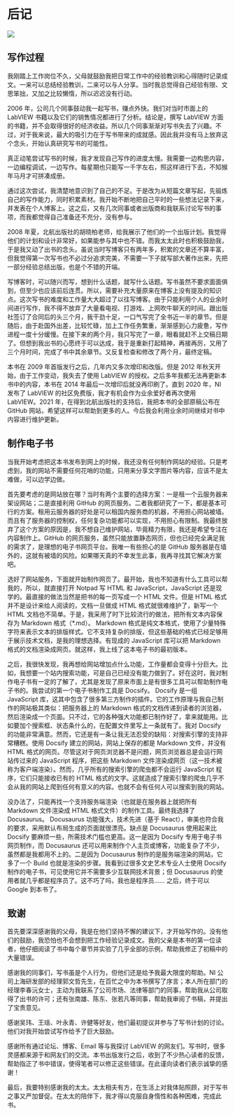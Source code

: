 # 后记

![](cover/epilogue.png)

## 写作过程

我刚踏上工作岗位不久，父母就鼓励我把日常工作中的经验教训和心得随时记录成文。一来可以总结经验教训，二来可以与人分享。当时我总觉得自己经验有限、文思笨拙，又加之比较懒惰，所以迟迟没有行动。

2006 年，公司几个同事鼓动我一起写书，赚点外快。我们对当时市面上的 LabVIEW 书籍以及它们的销售情况都进行了分析。结论是，撰写 LabVIEW 方面的书籍，并不会取得很好的经济收益。所以几个同事渐渐对写书失去了兴趣。不过，对于我来说，最大的吸引力在于写书带来的成就感。因此我并没有马上放弃这个念头，开始认真研究写书的可能性。

真正动笔尝试写书的时候，我才发现自己写作的进度太慢。我需要一边构思内容，一边编程调试，一边写作。每星期也只能写一千字左右，照这样进行下去，不知猴年马月才可拼凑成册。

通过这次尝试，我清楚地意识到了自己的不足。于是改为从短篇文章写起，先锻炼自己的写作能力，同时积累素材。我开始不断地把自己平时的一些想法记录下来，并发表在个人博客上。这之后，又有几次同事或者出版商和我联系讨论写书的事项，而我都觉得自己准备还不充分，没有参与。

2008 年夏，北航出版社的胡晓柏老师，给我展示了他们的一个出版计划。我觉得他们的计划和设计非常好，如果能参与其中也不错。而我太太此时也积极鼓励我，于是我又动了出书的念头。虽说当时写博客只有两年多，积累的文章还不算丰富，但我觉得第一次写书也不必过分追求完美，不需要一下子就写部大著作出来，先把一部分经验总结出版，也是个不错的开端。

写博客时，可以随兴而写，想到什么话题，就写什么话题。写书虽然不要求面面俱到，但至少也应该前后连贯。所以，需要补充大量原来在博客上没有提及的知识点。这次写书的难度和工作量大大超过了以往写博客。由于只能利用个人的业余时间进行写作，我不得不放弃了大量看电视、打游戏、上网吹牛聊天的时间。跟出版社签订了合同后的头三个月，我干劲十足，一口气写完了全书近一半的章节。但是随后，由于赴国外出差，比较忙碌，加上工作任务繁重，渐渐感到心力疲惫，写作进程一度十分缓慢。在接下来的两个月，我只写完了一章，眼看就赶不上交稿日期了。但想到我出书的心愿终于可以达成，我于是重新打起精神，再接再厉，又用了三个月时间，完成了书中其余章节。又反复检查和修改了两个月，最终定稿。

本书在 2009 年首版发行之后，几年内又多次增印和改版。但是 2012 年秋天开始，由于工作变动，我失去了使用 LabVIEW 的授权。之后多年我都无法再更新本书中的内容，本书在 2014 年最后一次增印后就没再印刷了。直到 2020 年，NI 发布了 LabVIEW 的社区免费版，我才有机会作为业余爱好者再次使用 LabVIEW。2021 年，在得到北航出版社的支持后，我把本书的全部原稿公布在 GitHub 网站，希望这样可以帮助到更多的人。今后我会利用业余时间继续对书中内容进行维护更新。


## 制作电子书

当我开始考虑把这本书发布到网上的时候，我还没有任何制作网站的经验。只是考虑到，我的网站不需要任何花哨的功能，只用来分享文字图片等内容，应该不是太难做，可以边学边做。

首先要考虑的是网站放在哪？当时有两个主要的选择方案：一是租一个云服务器来架设网站；二是直接利用 GitHub 的网页服务。二者我都研究了一下，都是基本可行的方案。租用云服务器的好处是可以租国内服务商的机器，不用担心网站被墙。而且有了服务器的控制权，任何复杂功能都可以实现，不用担心有限制。我最终放弃了这个方案的原因是，我不想自己维护网站，毕竟精力有限，我还是希望专注在内容制作上。GitHub 的网页服务，虽然只能放置静态网页，但也已经完全满足我的需求了，是理想的电子书网页平台。我唯一有些担心的是 GitHub 服务器是在墙外的，这就有被墙的风险。如果哪天真的不幸发生此事，我再寻找其它解决方案吧。

选好了网站服务，下面就开始制作网页了。最开始，我也不知道有什么工具可以帮我的，所以，就直接打开 Notpad 写 HTML 和 JavaScript，JavaScript 还是现学的。最直接的做法当然是把书的每一页写成一个 HTML 文件。但是 HTML 格式并不是设计来给人阅读的，文档一旦做成 HTML 格式就很难维护了，新写一个 HTML 文档也不简单。于是，我采用了时下比较流行的做法，把所有文本内容保存为 Markdown 格式（\*.md）。 Markdown 格式是纯文本格式，使用了少量特殊字符来表示文本的排版样式。它不支持复杂的排版，但这些基础的格式已经足够用于展示技术文档，是我的理想选择。有现成的 JavaScript 库可以把 Markdown 格式的文档渲染成网页。就这样，我上线了这本电子书的最初版本。

之后，我很快发现，我再想给网站增加点什么功能，工作量都会变得十分巨大。比如，我想要一个站内搜索功能，可是自己已经没有能力做到了。好在这时，我对制作电子书有一定的了解了，尤其是发现了原来市面上是有很多工具可以帮助制作电子书的。我尝试的第一个电子书制作工具是 Docsify。 Docsify 是一组 JavaScript 库，这其中包含了很多第三方制作的插件。它的工作原理与我自己制作的网站极其类似：把服务器上的 Markdown 格式的文档传递到读者的浏览器，然后渲染成一个页面。只不过，它的各种强大功能都已制作好了，拿来就能用。比如要加个搜索框、状态条什么的，在配置文件里写上一条就有了。我对 Docsify 的功能非常满意。然而，它还是有一条让我无法忍受的缺陷：对搜索引擎的支持非常糟糕。使用 Docsify 建立的网站，网站上保存的都是 Markdown 文件，并没有 HTML 格式的网页。尽管这对于网页浏览器不是问题，网页浏览器总是会运行网站传过来的 JavaScript 程序，把这些 Markdown 文件渲染成网页（这一技术被称为客户端渲染）。然而，几乎所有的搜索引擎的爬虫都不会运行 JavaScript 程序，它们只能接收已有的 HTML 格式的文字。这就造成了搜索引擎的爬虫几乎不会从我的网站上爬到任何有意义的内容。也就不会有任何人可以搜索到我的网站。

没办法了，只能再找一个支持服务端渲染（也就是在服务器上就把所有 Markdown 文件渲染成 HTML 格式文件）的制作工具。最终我选择了 Docusaurus。 Docusaurus 功能强大，技术先进（基于 React），审美也符合我的要求，采用默认布局生成的页面就很漂亮。缺点是 Docusaurus 使用起来比 Docsify 要麻烦一些，所需技术门槛也更高。这一是因为 Docsify 专用于电子书网页制作，而 Docusaurus 还可以用来制作个人主页或博客，功能复杂了不少，虽然都是我都用不上的。二是因为 Docusaurus 制作的是服务端渲染的网站，它多了一个 Build 也就是渲染的步骤。我看到过很多文史艺术专业人士使用 Docsify 制作的电子书，可见使用它并不需要多少互联网技术背景；但 Docusaurus 的使用者就几乎都是程序员了。这不巧了吗，我也是程序员…… 之后，终于可以 Google 到本书了。


## 致谢

首先要深深感谢我的父母，我是在他们坚持不懈的建议下，才开始写作的。没有他们的鼓励，我恐怕也不会想到把工作经验记录成文。我的父亲是本书的第一位读者，他仔细阅读了书中每个章节并实验了几乎全部的示例，帮助我修正了初稿中的大量错误。

感谢我的同事们，写书虽是个人行为，但他们还是给予我最大限度的帮助。NI 公司上海研发部的经理郭文哲先生，在百忙之中为本书撰写了序言；本人所在部门的经理李春沅女士，主动为我联系了公司市场、法律等部门的同事，帮助我从公司取得了出书的许可；还有张南雄、陈东、张若凡等同事，帮助我审阅了书稿，并提出了宝贵意见。

感谢吴玮、王瑶、叶永青、许健等好友，他们最初提议并参与了写书计划的讨论。他们对我开始尝试写作给予了巨大鼓励。

感谢所有通过论坛、博客、Email 等与我探讨 LabVIEW 的网友们。写书时，很多灵感都来源于和网友们的交流。本书出版发行之后，收到了不少热心读者的反馈，帮助指正了书中错误，使得笔者可以修正这些错误。在此谨向读者们表示诚挚的感谢！

最后，我要特别感谢我的太太。太太相夫有方，在生活上对我体贴照顾，对于写书之事又严加督促。在太太的陪伴下，我才得以克服自身惰性和各种困难，完成此书。
